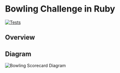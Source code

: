 # Bowling Challenge in Ruby
[![Tests](https://github.com/ruiined/bowling-challenge-ruby/actions/workflows/main.yml/badge.svg)](https://github.com/ruiined/bowling-challenge-ruby/actions/workflows/main.yml)
## Overview
## Diagram
![Bowling Scorecard Diagram](https://github.com/ruiined/bowling-challenge-ruby/blob/main/images/bowling_score_diagram.png)

